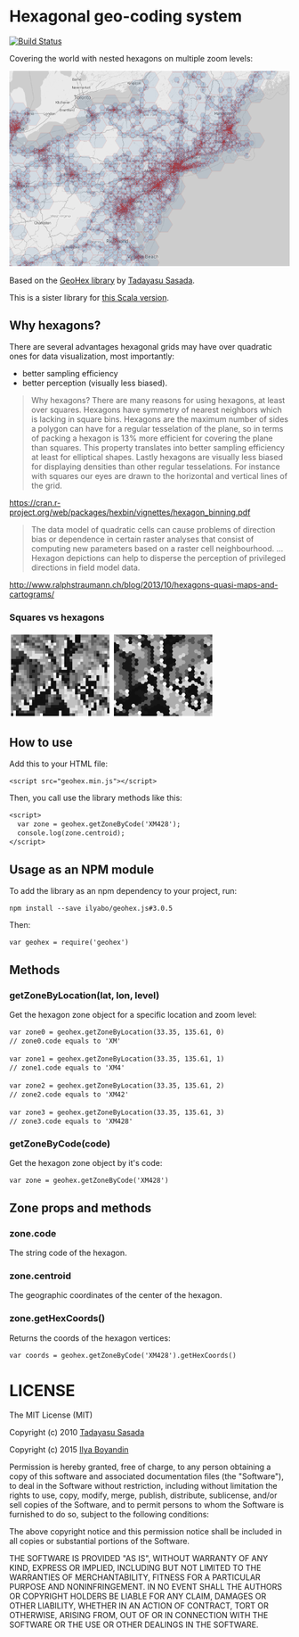 # Hexagonal geo-coding system

[![Build Status](https://travis-ci.org/ilyabo/geohex.js.svg?branch=master)](https://travis-ci.org/ilyabo/geohex.js)

Covering the world with nested hexagons on multiple zoom levels:
    
![example](doc/ny-coverage.png)



Based on the [GeoHex library](http://www.geohex.org/) by [Tadayasu Sasada](https://twitter.com/sa2da).


This is a sister library for [this Scala version](https://github.com/teralytics/geohex).


## Why hexagons?

There are several advantages hexagonal grids may have over quadratic ones for data visualization, most importantly: 

  * better sampling efficiency
  * better perception (visually less biased).


>  Why hexagons? There are many reasons for using hexagons, at least over squares. Hexagons have symmetry of nearest neighbors which is lacking in square bins. Hexagons are the maximum number of sides a polygon can have for a regular tesselation of the plane, so in terms of packing a hexagon is 13% more efficient for covering the plane than squares. This property translates into better sampling efficiency at least for elliptical shapes. Lastly hexagons are visually less biased for displaying densities than other regular tesselations. For instance with squares our eyes are drawn to the horizontal and vertical lines of the grid.

https://cran.r-project.org/web/packages/hexbin/vignettes/hexagon_binning.pdf


>    The data model of quadratic cells can cause problems of direction bias or dependence in certain raster analyses that consist of computing new parameters based on a raster cell neighbourhood.
>    ...
>    Hexagon depictions can help to disperse the perception of privileged directions in field model data.
    
http://www.ralphstraumann.ch/blog/2013/10/hexagons-quasi-maps-and-cartograms/

### Squares vs hexagons

![squares vs hexagons](doc/why-hexagons.png)



## How to use

Add this to your HTML file:

    <script src="geohex.min.js"></script>

Then, you call use the library methods like this: 

    <script>
      var zone = geohex.getZoneByCode('XM428');
      console.log(zone.centroid);
    </script>

## Usage as an NPM module
To add the library as an npm dependency to your project, run:

    npm install --save ilyabo/geohex.js#3.0.5
    

Then:

    var geohex = require('geohex')
    
    
## Methods

 
### getZoneByLocation(lat, lon, level)

Get the hexagon zone object for a specific location and zoom level: 
    
    
    var zone0 = geohex.getZoneByLocation(33.35, 135.61, 0)
    // zone0.code equals to 'XM'
    
    var zone1 = geohex.getZoneByLocation(33.35, 135.61, 1)
    // zone1.code equals to 'XM4'
          
    var zone2 = geohex.getZoneByLocation(33.35, 135.61, 2)
    // zone2.code equals to 'XM42'
      
    var zone3 = geohex.getZoneByLocation(33.35, 135.61, 3)
    // zone3.code equals to 'XM428'
  
  
### getZoneByCode(code)  

Get the hexagon zone object by it's code:
        
    var zone = geohex.getZoneByCode('XM428')
        
        
## Zone props and methods
        
### zone.code

The string code of the hexagon.


### zone.centroid

The geographic coordinates of the center of the hexagon.


### zone.getHexCoords()
       
Returns the coords of the hexagon vertices:
        
    var coords = geohex.getZoneByCode('XM428').getHexCoords()



# LICENSE

The MIT License (MIT)

Copyright (c) 2010 [Tadayasu Sasada](http://geohex.org)

Copyright (c) 2015 [Ilya Boyandin](https://github.com/ilyabo)

Permission is hereby granted, free of charge, to any person obtaining a copy
of this software and associated documentation files (the "Software"), to deal
in the Software without restriction, including without limitation the rights
to use, copy, modify, merge, publish, distribute, sublicense, and/or sell
copies of the Software, and to permit persons to whom the Software is
furnished to do so, subject to the following conditions:

The above copyright notice and this permission notice shall be included in
all copies or substantial portions of the Software.

THE SOFTWARE IS PROVIDED "AS IS", WITHOUT WARRANTY OF ANY KIND, EXPRESS OR
IMPLIED, INCLUDING BUT NOT LIMITED TO THE WARRANTIES OF MERCHANTABILITY,
FITNESS FOR A PARTICULAR PURPOSE AND NONINFRINGEMENT.  IN NO EVENT SHALL THE
AUTHORS OR COPYRIGHT HOLDERS BE LIABLE FOR ANY CLAIM, DAMAGES OR OTHER
LIABILITY, WHETHER IN AN ACTION OF CONTRACT, TORT OR OTHERWISE, ARISING FROM,
OUT OF OR IN CONNECTION WITH THE SOFTWARE OR THE USE OR OTHER DEALINGS IN
THE SOFTWARE.